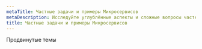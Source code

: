 ```yaml
---
metaTitle: Частные задачи и примеры Микросервисов
metaDescription: Исследуйте углублённые аспекты и сложные вопросы частных задач и примеров Микросервисов
title: Частные задачи и примеры Микросервисов
---
```

Продвинутые темы
